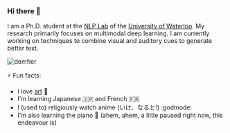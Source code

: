### Hi there 👋

I am a Ph.D. student at the [NLP Lab](https://ov-research.uwaterloo.ca/NLP_lab.html) of the [University of Waterloo](https://cs.uwaterloo.ca/). My research primarily focuses on multimodal deep learning. I am currently working on techniques to combine visual and auditory cues to generate better text.

<p align="left"> <img src="https://komarev.com/ghpvc/?username=demfier&label=Profile%20views&color=0e75b6&style=flat" alt="demfier" /> </p>

⚡ Fun facts:
- I love [art](https://demfier.github.io/art/) :art:
- I'm learning Japanese :jp: and French :fr:
- I (used to) religiously watch anime (いけ、なると!) :godmode:
- I'm also learning the piano :musical_keyboard: (ahem, ahem, a little paused right now, this endeavour is)

<!--
**Demfier/demfier** is a ✨ _special_ ✨ repository because its `README.md` (this file) appears on your GitHub profile.

Here are some ideas to get you started:

- 🔭 I’m currently working on ...
- 🌱 I’m currently learning ...
- 👯 I’m looking to collaborate on ...
- 🤔 I’m looking for help with ...
- 💬 Ask me about ...
- 📫 How to reach me: ...
- 😄 Pronouns: ...
- ⚡ Fun fact: ...
-->
